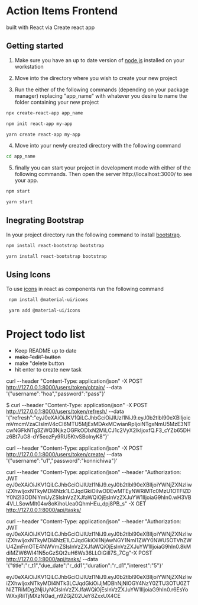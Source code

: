 # Action Items Frontend 
built with React via Create react app

## Getting started
1. Make sure you have an up to date version of [node.js][node_source] installed on your workstation

2. Move into the directory where you wish to create your new project 
3. Run the either of the following commands (depending on your package manager) replacing "app_name" with whatever you desire to name the folder containing your new project

```sh
npx create-react-app app_name

npm init react-app my-app

yarn create react-app my-app
```

4. Move into your newly created directory with the following command

```sh
cd app_name
```
5. finally you can start your project in development mode with either of the following commands. Then open the server http://localhost:3000/ to see your app.

```sh
npm start

yarn start
```

## Inegrating Bootstrap

In your project directory run the following command to install [bootstrap][bootstrap_source]. 

```sh
npm install react-bootstrap bootstrap

yarn install react-bootstrap bootstrap
```

## Using Icons

To use [icons][icons_source] in react as components run the following command

```sh
 npm install @material-ui/icons

 yarn add @material-ui/icons
```

# Project todo list 
* Keep README up to date
* ~~make "edit" button~~ 
* make "delete button
* hit enter to create new task





[node_source]: https://nodejs.org/en/download/
[bootstrap_source]: https://react-bootstrap.github.io/getting-started/introduction
[icons_source]: https://material-ui.com/components/icons/

curl --header "Content-Type: application/json" -X POST http://127.0.0.1:8000/users/token/obtain/ --data '{"username":"hoa","password":"pass"}'


$ curl --header "Content-Type: application/json" -X POST http://127.0.0.1:8000/users/token/refresh/ --data '{"refresh":"eyJ0eXAiOiJKV1QiLCJhbGciOiJIUzI1NiJ9.eyJ0b2tlbl90eXBlIjoicmVmcmVzaCIsImV4cCI6MTU5MjExMDAxMCwianRpIjoiNTgxNmU5MzE3NTcwNGFkNTg3ZWQ3NjkzOGFkODIxN2MiLCJ1c2VyX2lkIjoxfQ.F3_cYZb65DHz6Bt7uG8-dY5eozFy9RU5KtvSBoInyK8"}'

curl --header "Content-Type: application/json" -X POST http://127.0.0.1:8000/users/token/create/ --data '{"username":"u1","password":"konnichiwa"}'

curl --header "Content-Type: application/json" --header "Authorization: JWT eyJ0eXAiOiJKV1QiLCJhbGciOiJIUzI1NiJ9.eyJ0b2tlbl90eXBlIjoiYWNjZXNzIiwiZXhwIjoxNTkyMDI4Nzk1LCJqdGkiOiIwODEwMTEyNWRiMTc0MzU1OTFlZDY0N2I3ODNiYmUyZSIsInVzZXJfaWQiOjEsInVzZXJuYW1lIjoiaG9hIn0.wH3VB4VLLSowMlt04w8oKihoUea0QhmHEu_dpj8PB_s" -X GET http://127.0.0.1:8000/api/tasks/

curl --header "Content-Type: application/json" --header "Authorization: JWT eyJ0eXAiOiJKV1QiLCJhbGciOiJIUzI1NiJ9.eyJ0b2tlbl90eXBlIjoiYWNjZXNzIiwiZXhwIjoxNTkyMDI4NzE1LCJqdGkiOiI1NjAwNGY1NmI1ZWY0NWU5OTVhZWU4ZmFmOTE4NWVmZSIsInVzZXJfaWQiOjEsInVzZXJuYW1lIjoiaG9hIn0.8kMdiMZW6WI41N5oGzSQt2uH6Ws36LLOiGilI7S_7Cg"-X POST http://127.0.0.1:8000/api/tasks/ --data '{"title":"r_t1","due_date":"r_dd1","duration":"r_d1","interest":"5"}'

eyJ0eXAiOiJKV1QiLCJhbGciOiJIUzI1NiJ9.eyJ0b2tlbl90eXBlIjoiYWNjZXNzIiwiZXhwIjoxNTkyMDI4NTk3LCJqdGkiOiJjMDBhNjNlOGY4NzY0ZTU3OTU0ZTNiZTRiMDg2NjUyNCIsInVzZXJfaWQiOjEsInVzZXJuYW1lIjoiaG9hIn0.r6EsYoWXxjRiITjMXzNOad_n9ZGjZ02UeY8ZxxUX4CE
